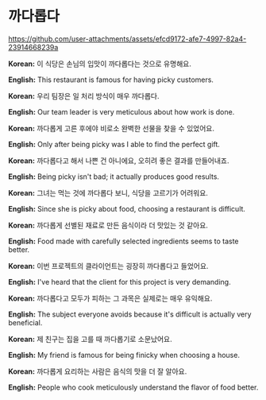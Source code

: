 # 까다롭다


https://github.com/user-attachments/assets/efcd9172-afe7-4997-82a4-23914668239a


**Korean:** 이 식당은 손님의 입맛이 까다롭다는 것으로 유명해요.

**English:** This restaurant is famous for having picky customers.


**Korean:** 우리 팀장은 일 처리 방식이 매우 까다롭다.

**English:** Our team leader is very meticulous about how work is done.


**Korean:** 까다롭게 고른 후에야 비로소 완벽한 선물을 찾을 수 있었어요.

**English:** Only after being picky was I able to find the perfect gift.

   

**Korean:** 까다롭다고 해서 나쁜 건 아니에요, 오히려 좋은 결과를 만들어내죠.

**English:** Being picky isn't bad; it actually produces good results.



**Korean:** 그녀는 먹는 것에 까다롭다 보니, 식당을 고르기가 어려워요.

**English:** Since she is picky about food, choosing a restaurant is difficult.



**Korean:** 까다롭게 선별된 재료로 만든 음식이라 더 맛있는 것 같아요.

**English:** Food made with carefully selected ingredients seems to taste better.



**Korean:** 이번 프로젝트의 클라이언트는 굉장히 까다롭다고 들었어요.

**English:** I've heard that the client for this project is very demanding.



**Korean:** 까다롭다고 모두가 피하는 그 과목은 실제로는 매우 유익해요.

**English:** The subject everyone avoids because it's difficult is actually very 
beneficial.


**Korean:** 제 친구는 집을 고를 때 까다롭기로 소문났어요.

**English:** My friend is famous for being finicky when choosing a house.


**Korean:** 까다롭게 요리하는 사람은 음식의 맛을 더 잘 알아요.

**English:** People who cook meticulously understand the flavor of food better.

